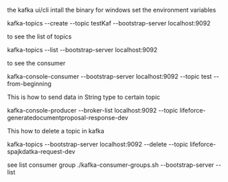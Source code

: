 the kafka ui/cli intall the binary for windows
set the environment variables

kafka-topics --create --topic testKaf --bootstrap-server localhost:9092

to see the list of topics

kafka-topics --list --bootstrap-server localhost:9092

to see the consumer

kafka-console-consumer --bootstrap-server localhost:9092 --topic test --from-beginning

This is how to send data in String type to certain topic

kafka-console-producer --broker-list localhost:9092 --topic lifeforce-generatedocumentproposal-response-dev

This how to delete a topic in kafka

kafka-topics --bootstrap-server localhost:9092 --delete --topic lifeforce-spajkdatka-request-dev

see list consumer group
./kafka-consumer-groups.sh --bootstrap-server <bootstrap-server> --list
